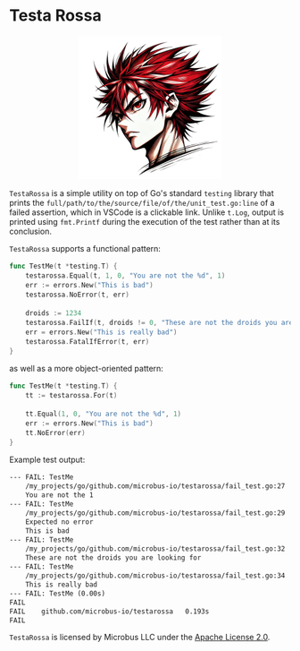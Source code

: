 # Testa Rossa

<p align="center"><img src="testarossa.png" width="256"></p><p></p>

`TestaRossa` is a simple utility on top of Go's standard `testing` library that prints the `full/path/to/the/source/file/of/the/unit_test.go:line` of a failed assertion, which in VSCode is a clickable link. Unlike `t.Log`, output is printed using `fmt.Printf` during the execution of the test rather than at its conclusion.

`TestaRossa` supports a functional pattern:

```go
func TestMe(t *testing.T) {
	testarossa.Equal(t, 1, 0, "You are not the %d", 1)
	err := errors.New("This is bad")
	testarossa.NoError(t, err)

	droids := 1234
	testarossa.FailIf(t, droids != 0, "These are not the droids you are looking for")
	err = errors.New("This is really bad")
	testarossa.FatalIfError(t, err)
}
```

as well as a more object-oriented pattern:

```go
func TestMe(t *testing.T) {
    tt := testarossa.For(t)

	tt.Equal(1, 0, "You are not the %d", 1)
	err := errors.New("This is bad")
	tt.NoError(err)
}
```

Example test output:

```
--- FAIL: TestMe
    /my_projects/go/github.com/microbus-io/testarossa/fail_test.go:27
    You are not the 1
--- FAIL: TestMe
    /my_projects/go/github.com/microbus-io/testarossa/fail_test.go:29
    Expected no error
    This is bad
--- FAIL: TestMe
    /my_projects/go/github.com/microbus-io/testarossa/fail_test.go:32
    These are not the droids you are looking for
--- FAIL: TestMe
    /my_projects/go/github.com/microbus-io/testarossa/fail_test.go:34
    This is really bad
--- FAIL: TestMe (0.00s)
FAIL
FAIL	github.com/microbus-io/testarossa	0.193s
FAIL
```

`TestaRossa` is licensed by Microbus LLC under the [Apache License 2.0](http://www.apache.org/licenses/LICENSE-2.0).
